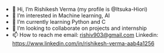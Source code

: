 - 👋 Hi, I’m Rishikesh Verma (my profile is @Itsuka-Hiori)
- 👀 I’m interested in Machine learning, AI
- 🌱 I’m currently learning Python and C
- 💞️ I’m looking to collaborate on projects and internship
- 📫 How to reach me email: rishiv903@gmail.com Linkedin: https://www.linkedin.com/in/rishikesh-verma-aab4a1256

<!---
Itsuka-Hiori/Itsuka-Hiori is a ✨ special ✨ repository because its `README.md` (this file) appears on your GitHub profile.
You can click the Preview link to take a look at your changes.
--->
